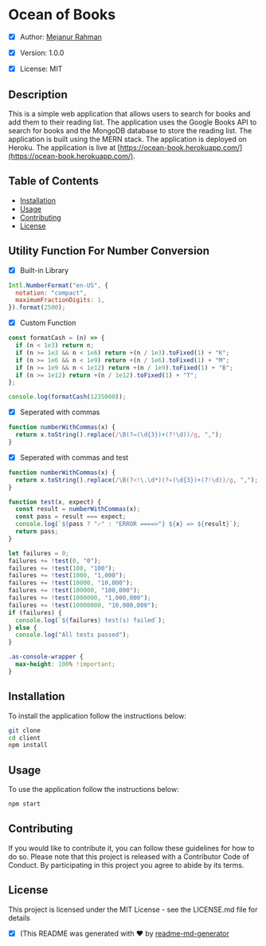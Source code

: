 # Ocean of Books

- [x] Author: [Mejanur Rahman](https://www.github.com/mrmezan06)

- [x] Version: 1.0.0

- [x] License: MIT

## Description

This is a simple web application that allows users to search for books and add them to their reading list. The application uses the Google Books API to search for books and the MongoDB database to store the reading list. The application is built using the MERN stack. The application is deployed on Heroku. The application is live at [https://ocean-book.herokuapp.com/](https://ocean-book.herokuapp.com/).

## Table of Contents

- [Installation](#installation)
- [Usage](#usage)
- [Contributing](#contributing)
- [License](#license)

## Utility Function For Number Conversion

- [x] Built-in Library

```js
Intl.NumberFormat("en-US", {
  notation: "compact",
  maximumFractionDigits: 1,
}).format(2500);
```

- [x] Custom Function

```js
const formatCash = (n) => {
  if (n < 1e3) return n;
  if (n >= 1e3 && n < 1e6) return +(n / 1e3).toFixed(1) + "K";
  if (n >= 1e6 && n < 1e9) return +(n / 1e6).toFixed(1) + "M";
  if (n >= 1e9 && n < 1e12) return +(n / 1e9).toFixed(1) + "B";
  if (n >= 1e12) return +(n / 1e12).toFixed(1) + "T";
};

console.log(formatCash(1235000));
```

- [x] Seperated with commas

```js
function numberWithCommas(x) {
  return x.toString().replace(/\B(?=(\d{3})+(?!\d))/g, ",");
}
```

- [x] Seperated with commas and test

```js
function numberWithCommas(x) {
  return x.toString().replace(/\B(?<!\.\d*)(?=(\d{3})+(?!\d))/g, ",");
}

function test(x, expect) {
  const result = numberWithCommas(x);
  const pass = result === expect;
  console.log(`${pass ? "✓" : "ERROR ====>"} ${x} => ${result}`);
  return pass;
}

let failures = 0;
failures += !test(0, "0");
failures += !test(100, "100");
failures += !test(1000, "1,000");
failures += !test(10000, "10,000");
failures += !test(100000, "100,000");
failures += !test(1000000, "1,000,000");
failures += !test(10000000, "10,000,000");
if (failures) {
  console.log(`${failures} test(s) failed`);
} else {
  console.log("All tests passed");
}
```

```css
.as-console-wrapper {
  max-height: 100% !important;
}
```

## Installation

To install the application follow the instructions below:

```bash
git clone
cd client
npm install
```

## Usage

To use the application follow the instructions below:

```bash
npm start
```

## Contributing

If you would like to contribute it, you can follow these guidelines for how to do so. Please note that this project is released with a Contributor Code of Conduct. By participating in this project you agree to abide by its terms.

## License

This project is licensed under the MIT License - see the LICENSE.md file for details

- [x] (This README was generated with ❤️ by [readme-md-generator]()
